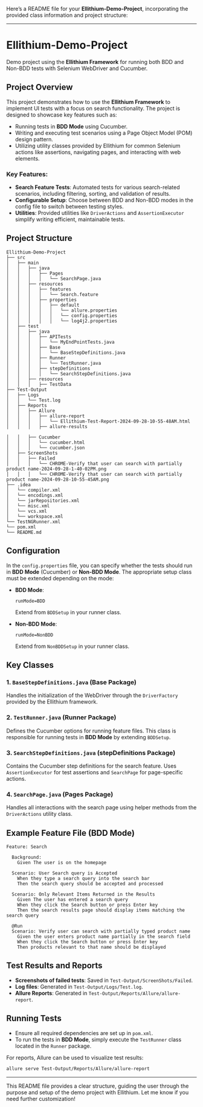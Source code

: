 Here’s a README file for your **Ellithium-Demo-Project**, incorporating the provided class information and project structure:

---

# Ellithium-Demo-Project

Demo project using the **Ellithium Framework** for running both BDD and Non-BDD tests with Selenium WebDriver and Cucumber.

## Project Overview

This project demonstrates how to use the **Ellithium Framework** to implement UI tests with a focus on search functionality. The project is designed to showcase key features such as:
- Running tests in **BDD Mode** using Cucumber.
- Writing and executing test scenarios using a Page Object Model (POM) design pattern.
- Utilizing utility classes provided by Ellithium for common Selenium actions like assertions, navigating pages, and interacting with web elements.

### Key Features:
- **Search Feature Tests**: Automated tests for various search-related scenarios, including filtering, sorting, and validation of results.
- **Configurable Setup**: Choose between BDD and Non-BDD modes in the config file to switch between testing styles.
- **Utilities**: Provided utilities like `DriverActions` and `AssertionExecutor` simplify writing efficient, maintainable tests.

## Project Structure

```text
Ellithium-Demo-Project
├── src
│   ├── main
│   │   ├── java
│   │   │   ├── Pages
│   │   │   │   └── SearchPage.java
│   │   ├── resources
│   │   │   ├── features
│   │   │   │   └── Search.feature
│   │   │   ├── properties
│   │   │   │   ├── default
│   │   │   │   │   └── allure.properties
│   │   │   │   │   └── config.properties
│   │   │   │   │   └── log4j2.properties
│   ├── test
│   │   ├── java
│   │   │   ├── APITests
│   │   │   │   └── MyEndPointTests.java
│   │   │   ├── Base
│   │   │   │   └── BaseStepDefinitions.java
│   │   │   ├── Runner
│   │   │   │   └── TestRunner.java
│   │   │   ├── stepDefinitions
│   │   │   │   └── SearchStepDefinitions.java
│   │   ├── resources
│   │   │   ├── TestData
├── Test-Output
│   ├── Logs
│   │   └── Test.log
│   ├── Reports
│   │   ├── Allure
│   │   │   ├── allure-report
│   │   │   │   └── Ellithium-Test-Report-2024-09-28-10-55-48AM.html
│   │   │   ├── allure-results

│   │   ├── Cucumber
│   │   │   └── cucumber.html
│   │   │   └── cucumber.json
│   ├── ScreenShots
│   │   ├── Failed
│   │   │   └── CHROME-Verify that user can search with partially product name-2024-09-28-1-40-02PM.png
│   │   │   └── CHROME-Verify that user can search with partially product name-2024-09-28-10-55-45AM.png
├── .idea
│   └── compiler.xml
│   └── encodings.xml
│   └── jarRepositories.xml
│   └── misc.xml
│   └── vcs.xml
│   └── workspace.xml
└── TestNGRunner.xml
└── pom.xml
└── README.md
```

## Configuration

In the `config.properties` file, you can specify whether the tests should run in **BDD Mode** (Cucumber) or **Non-BDD Mode**. The appropriate setup class must be extended depending on the mode:

- **BDD Mode**:
  ```properties
  runMode=BDD
  ```
  Extend from `BDDSetup` in your runner class.

- **Non-BDD Mode**:
  ```properties
  runMode=NonBDD
  ```
  Extend from `NonBDDSetup` in your runner class.

## Key Classes

### 1. `BaseStepDefinitions.java` (Base Package)
Handles the initialization of the WebDriver through the `DriverFactory` provided by the Ellithium framework.

### 2. `TestRunner.java` (Runner Package)
Defines the Cucumber options for running feature files. This class is responsible for running tests in **BDD Mode** by extending `BDDSetup`.

### 3. `SearchStepDefinitions.java` (stepDefinitions Package)
Contains the Cucumber step definitions for the search feature. Uses `AssertionExecutor` for test assertions and `SearchPage` for page-specific actions.

### 4. `SearchPage.java` (Pages Package)
Handles all interactions with the search page using helper methods from the `DriverActions` utility class.

## Example Feature File (BDD Mode)

```gherkin
Feature: Search

  Background:
    Given The user is on the homepage

  Scenario: User Search query is Accepted
    When they type a search query into the search bar
    Then the search query should be accepted and processed

  Scenario: Only Relevant Items Returned in the Results
    Given The user has entered a search query
    When they click the Search button or press Enter key
    Then the search results page should display items matching the search query

  @Run
  Scenario: Verify user can search with partially typed product name
    Given the user enters product name partially in the search field
    When they click the Search button or press Enter key
    Then products relevant to that name should be displayed
```

## Test Results and Reports

- **Screenshots of failed tests**: Saved in `Test-Output/ScreenShots/Failed`.
- **Log files**: Generated in `Test-Output/Logs/Test.log`.
- **Allure Reports**: Generated in `Test-Output/Reports/Allure/allure-report`.

## Running Tests

- Ensure all required dependencies are set up in `pom.xml`.
- To run the tests in **BDD Mode**, simply execute the `TestRunner` class located in the `Runner` package.
  
For reports, Allure can be used to visualize test results:
```bash
allure serve Test-Output/Reports/Allure/allure-report
```

---

This README file provides a clear structure, guiding the user through the purpose and setup of the demo project with Ellithium. Let me know if you need further customization!
